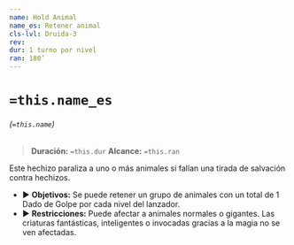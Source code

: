 ```yaml
---
name: Hold Animal
name_es: Retener animal
cls-lvl: Druida-3
rev: 
dur: 1 turno por nivel
ran: 180’
---
```

# `=this.name_es`
###### (`=this.name`)

>**Duración:** `=this.dur`
>**Alcance:** `=this.ran`

Este hechizo paraliza a uno o más animales si fallan una tirada de salvación contra hechizos.
- ▶ **Objetivos:** Se puede retener un grupo de animales con un total de 1 Dado de Golpe por cada nivel del lanzador. 
- ▶ **Restricciones:** Puede afectar a animales normales o gigantes. Las criaturas fantásticas, inteligentes o invocadas gracias a la magia no se ven afectadas.